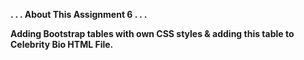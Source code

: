 <b> . . . About This Assignment 6 . . . </b> <br>

<b>Adding Bootstrap tables with own CSS styles & adding this table to Celebrity Bio HTML File. </b> <br>


